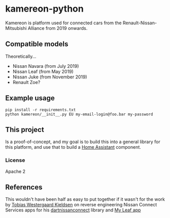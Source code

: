 # kamereon-python

Kamereon is platform used for connected cars from the Renault-Nissan-Mitsubishi Alliance from 2019 onwards.

## Compatible models

Theoretically...

* Nissan Navara (from July 2019)
* Nissan Leaf (from May 2019)
* Nissan Juke (from November 2019)
* Renault Zoe?

## Example usage

    pip install -r requirements.txt
    python kamereon/__init__.py EU my-email-login@foo.bar my-password

## This project

Is a proof-of-concept, and my goal is to build this into a general library for this platform, and use that to build a [Home Assistant](https://www.home-assistant.io/) component.

### License

Apache 2

## References

This wouldn't have been half as easy to put together if it wasn't for the work by [Tobias Westergaard Kjeldsen](https://gitlab.com/tobiaswkjeldsen) on reverse engineering Nissan Connect Services apps for his [dartnissanconnect](https://gitlab.com/tobiaswkjeldsen/dartnissanconnect) library and [My Leaf app](https://gitlab.com/tobiaswkjeldsen/carwingsflutter)